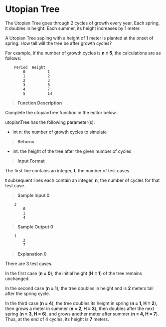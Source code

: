 # Utopian Tree

The Utopian Tree goes through 2 cycles of growth every year. Each spring, it doubles in height. Each summer, its height increases by 1 meter.

A Utopian Tree sapling with a height of 1 meter is planted at the onset of spring. How tall will the tree be after  growth cycles?

For example, if the number of growth cycles is **n = 5**, the calculations are as follows:

```
	Period  Height
        0          1
        1          2
        2          3
        3          6
        4          7
        5          14
```


>**Function Description**

Complete the utopianTree function in the editor below.

utopianTree has the following parameter(s):

- int n: the number of growth cycles to simulate

>**Returns**

- int: the height of the tree after the given number of cycles


>**Input Format**

The first line contains an integer, **t**, the number of test cases.

**t** subsequent lines each contain an integer, **n**, the number of cycles for that test case.

> **Sample Input 0**
```
	3
        0
        1
        4
```


> **Sample Output 0**
```
	1
        2
        7
```

> **Explanation 0**

There are 3 test cases.

In the first case (**n = 0**), the initial height (**H = 1**) of the tree remains unchanged.

In the second case (**n = 1**), the tree doubles in height and is **2** meters tall after the spring cycle.

In the third case (**n = 4**), the tree doubles its height in spring (**n = 1, H = 2**), 
then grows a meter in summer (**n = 2, H = 3**), then doubles after the next spring (**n = 3, H = 6**), 
and grows another meter after summer (**n = 4, H = 7**). 
Thus, at the end of 4 cycles, its height is **7** meters.



